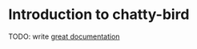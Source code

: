 # Introduction to chatty-bird

TODO: write [great documentation](http://jacobian.org/writing/what-to-write/)
